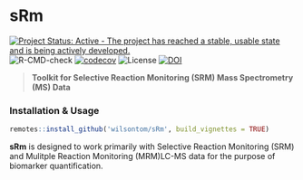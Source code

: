 # sRm

[![Project Status: Active - The project has reached a stable, usable state and is being actively developed.](http://www.repostatus.org/badges/latest/active.svg)](http://www.repostatus.org/#active) ![R-CMD-check](https://github.com/wilsontom/sRm/workflows/R-CMD-check/badge.svg?branch=master) [![codecov](https://codecov.io/gh/wilsontom/sRm/branch/master/graph/badge.svg)](https://codecov.io/gh/wilsontom/sRm) ![License](https://img.shields.io/badge/license-GNU%20GPL%20v3.0-blue.svg "GNU GPL v3.0") [![DOI](https://zenodo.org/badge/63085212.svg)](https://zenodo.org/badge/latestdoi/63085212)

> __Toolkit for Selective Reaction Monitoring (SRM) Mass Spectrometry (MS) Data__

### Installation & Usage


```r
remotes::install_github('wilsontom/sRm', build_vignettes = TRUE)
```

**sRm** is designed to work primarily with Selective Reaction Monitoring (SRM) and Mulitple Reaction Monitoring (MRM)LC-MS data for the purpose of biomarker quantification. 









